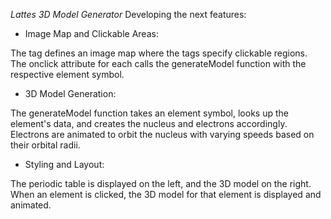 *Lattes 3D Model Generator*
Developing the next features:

- Image Map and Clickable Areas:

The <map> tag defines an image map where the <area> tags specify clickable regions.
The onclick attribute for each <area> calls the generateModel function with the respective element symbol.

- 3D Model Generation:

The generateModel function takes an element symbol, looks up the element's data, and creates the nucleus and electrons accordingly.
Electrons are animated to orbit the nucleus with varying speeds based on their orbital radii.

- Styling and Layout:

The periodic table is displayed on the left, and the 3D model on the right.
When an element is clicked, the 3D model for that element is displayed and animated.
